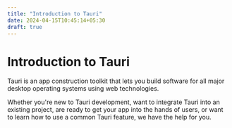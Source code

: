 ```yaml
---
title: "Introduction to Tauri"
date: 2024-04-15T10:45:14+05:30
draft: true
---
```


# Introduction to Tauri

Tauri is an app construction toolkit that lets you build software for all major desktop operating systems using web technologies.

Whether you're new to Tauri development, want to integrate Tauri into an existing project, are ready to get your app into the hands of users, or want to learn how to use a common Tauri feature, we have the help for you.
